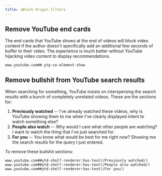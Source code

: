 ```yaml
---
title: uBlock Origin filters
---
```

## Remove YouTube end cards

The end cards that YouTube shows at the end of videos will block video content if the author doesn't specifically add an additional few seconds of buffer to their video. The experience is much better without YouTube hijacking video content to display recommendations.

```
www.youtube.com##.ytp-ce-element-show
```

## Remove bullshit from YouTube search results

When searching for something, YouTube insists on interspersing the search results with a bunch of completely unrelated videos. These are the sections for:

1. **Previously watched** -- I've already watched these videos, why is YouTube showing them to me when I've clearly displayed intent to watch something else?
2. **People also watch** -- Why would I care what other people are watching? I want to watch the thing that I've just searched for.
3. **For you** -- You know what would be best for me right now? Showing me the search results for the query I just entered.

To remove these bullshit sections:

```
www.youtube.com##ytd-shelf-renderer:has-text(/Previously watched/)
www.youtube.com##ytd-shelf-renderer:has-text(/People also watched/)
www.youtube.com##ytd-shelf-renderer:has-text(/For you/)
```